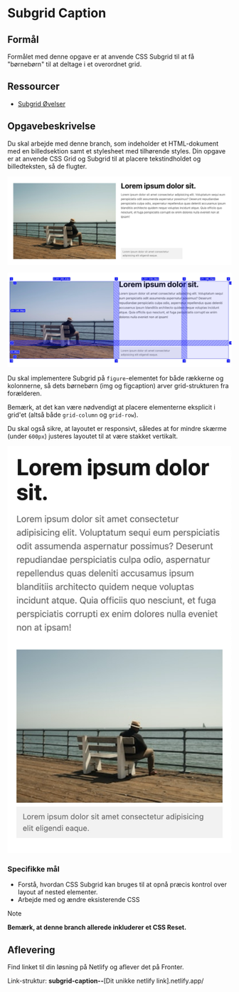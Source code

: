 # **Subgrid Caption**

## Formål

Formålet med denne opgave er at anvende CSS Subgrid til at få "børnebørn" til at deltage i et overordnet grid.

## Ressourcer

- [Subgrid Øvelser](https://exercssises.vercel.app/subgrid)

## Opgavebeskrivelse

Du skal arbejde med denne branch, som indeholder et HTML-dokument med en billedsektion samt et stylesheet med tilhørende styles. Din opgave er at anvende CSS Grid og Subgrid til at placere tekstindholdet og billedteksten, så de flugter.

![Subgrid Caption](./assets/subgrid-caption.png)

![Subgrid Caption - Grid](./assets/sb-grid.png)

Du skal implementere Subgrid på `figure`-elementet for både rækkerne og kolonnerne, så dets børnebørn (img og figcaption) arver grid-strukturen fra forælderen.

Bemærk, at det kan være nødvendigt at placere elementerne eksplicit i grid'et (altså både `grid-column` og `grid-row`).

Du skal også sikre, at layoutet er responsivt, således at for mindre skærme (under `600px`) justeres layoutet til at være stakket vertikalt.

![Mobil-layout](./assets/sb-responsive.png)

### Specifikke mål

- Forstå, hvordan CSS Subgrid kan bruges til at opnå præcis kontrol over layout af nested elementer.
- Arbejde med og ændre eksisterende CSS

> [!NOTE]  
> **Bemærk, at denne branch allerede inkluderer et CSS Reset.**

## Aflevering

Find linket til din løsning på Netlify og aflever det på Fronter.

Link-struktur: **subgrid-caption--**[Dit unikke netlify link].netlify.app/

